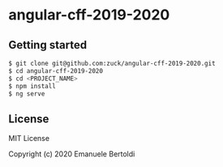 # angular-cff-2019-2020

## Getting started

```bash
$ git clone git@github.com:zuck/angular-cff-2019-2020.git
$ cd angular-cff-2019-2020
$ cd <PROJECT_NAME>
$ npm install
$ ng serve
```

## License

MIT License

Copyright (c) 2020 Emanuele Bertoldi
